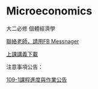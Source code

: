 # Microeconomics
大二必修 個體經濟學

[聯絡老師，請用FB Messnager](https://www.facebook.com/bigflowertien)


[上課講義下載](https://is.gd/seB2Ik)


注意事項公告：

[109-1課程進度與作業公告](https://colab.research.google.com/drive/1BZmPcgHwvRWywtOYHMP0aezC3vUQ4WJu)

